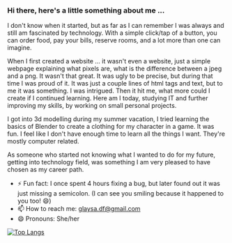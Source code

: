 ### Hi there, here's a little something about me ...

I don't know when it started, but as far as I can remember I was always and still am fascinated by technology. With a simple click/tap of a button, you can order food, pay your bills, reserve rooms, and a lot more than one can imagine.

When I first created a website ... it wasn't even a website, just a simple webpage explaining what pixels are, what is the difference between a jpeg and a png. It wasn't that great. It was ugly to be precise, but during that time I was proud of it. It was just a couple lines of html tags and text, but to me it was something. I was intrigued. Then it hit me, what more could I create if I continued learning. Here am I today, studying IT and further improving my skills, by working on small personal projects.

I got into 3d modelling during my summer vacation, I tried learning the basics of Blender to create a clothing for my character in a game. It was fun. I feel like I don't have enough time to learn all the things I want. They're mostly computer related.

As someone who started not knowing what I wanted to do for my future, getting into technology field, was something I am very pleased to have chosen as my career path.

- ⚡ Fun fact: I once spent 4 hours fixing a bug, but later found out it was just missing a semicolon. (I can see you smiling because it happened to you too! 😄)
- 📫 How to reach me: glaysa.df@gmail.com
- 😄 Pronouns: She/her

[![Top Langs](https://github-readme-stats.vercel.app/api/top-langs/?username=glaysa&layout=compact&langs_count=6)](https://github.com/anuraghazra/github-readme-stats)


<!--
**Glaysa/Glaysa** is a ✨ _special_ ✨ repository because its `README.md` (this file) appears on your GitHub profile.

Here are some ideas to get you started:

- 🔭 I’m currently working on ...
- 🌱 I’m currently learning ...
- 👯 I’m looking to collaborate on ...
- 🤔 I’m looking for help with ...
- 💬 Ask me about ...
- 📫 How to reach me: ...
- 😄 Pronouns: ...
- ⚡ Fun fact: ...
-->
